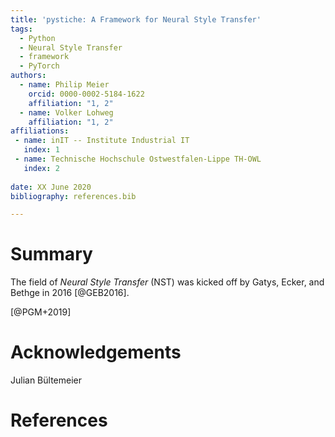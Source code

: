 ```yaml
---
title: 'pystiche: A Framework for Neural Style Transfer'
tags:
  - Python
  - Neural Style Transfer
  - framework
  - PyTorch
authors:
  - name: Philip Meier
    orcid: 0000-0002-5184-1622
    affiliation: "1, 2"
  - name: Volker Lohweg
    affiliation: "1, 2"
affiliations:
 - name: inIT -- Institute Industrial IT
   index: 1
 - name: Technische Hochschule Ostwestfalen-Lippe TH-OWL
   index: 2
   
date: XX June 2020
bibliography: references.bib

---
```


# Summary

The field of _Neural Style Transfer_ (NST) was kicked off by Gatys, Ecker, and Bethge in 2016 [@GEB2016].

[@PGM+2019]

# Acknowledgements

Julian Bültemeier

# References
